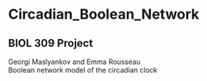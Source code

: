 # Circadian_Boolean_Network

## BIOL 309 Project  
Georgi Maslyankov and Emma Rousseau  
Boolean network model of the circadian clock  